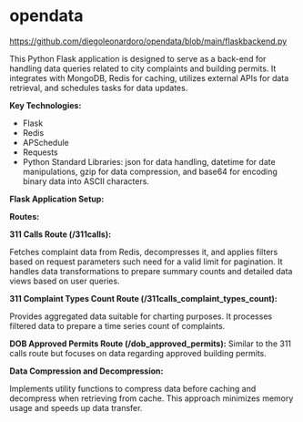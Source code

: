 # opendata
https://github.com/diegoleonardoro/opendata/blob/main/flaskbackend.py

This Python Flask application is designed to serve as a back-end for handling data queries related to city complaints and building permits. It integrates with MongoDB, Redis for caching, utilizes external APIs for data retrieval, and schedules tasks for data updates.

**Key Technologies:**
- Flask
- Redis
- APSchedule
- Requests
- Python Standard Libraries: json for data handling, datetime for date manipulations, gzip for data compression, and base64 for encoding binary data into ASCII characters.

**Flask Application Setup:**

**Routes:**

**311 Calls Route (/311calls):**

Fetches complaint data from Redis, decompresses it, and applies filters based on request parameters such need for a valid limit for pagination.
It handles data transformations to prepare summary counts and detailed data views based on user queries.

**311 Complaint Types Count Route (/311calls_complaint_types_count):**

Provides aggregated data suitable for charting purposes. It processes filtered data to prepare a time series count of complaints.

**DOB Approved Permits Route (/dob_approved_permits):** Similar to the 311 calls route but focuses on data regarding approved building permits.

**Data Compression and Decompression:**

Implements utility functions to compress data before caching and decompress when retrieving from cache. This approach minimizes memory usage and speeds up data transfer.
